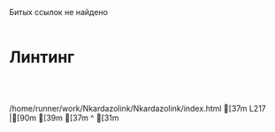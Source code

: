 <br><br>
Битых ссылок не найдено
<br><br>
# Линтинг
<br><br>

   /home/runner/work/Nkardazolink/Nkardazolink/index.html
[37m      L217 |[90m </head>[39m
[37m             ^ [31m<title> must be present in <head> tag. (title-require)[39m
[37m      L890 |[90m...   <div id="SelectedPictureWrapper"><img src alt id="selectedGalleryPicture"></div>[39m
[37m                                                       ^ [31mThe attribute [ src ] of the tag [ img ] must have a value. (src-not-empty)[39m
[37m      L891 |[90m...e id="selectedYouTubeVideo" width="100%" src frameborder="0" allow="accelerometer; autoplay; clipboar...[39m
[37m                                                       ^ [31mThe attribute [ src ] of the tag [ iframe ] must have a value. (src-not-empty)[39m

Scanned 3 files, found 3 errors in 1 files (59 ms)
